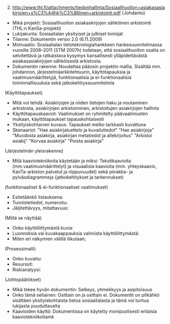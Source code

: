 2. http://www.thl.fi/attachments/tiedonhallinta/Sosiaalihuollon+asiakasasiakirjojen+s%C3%A4hk%C3%B6inen+arkistointi.pdf
(Johdanto)

- Mikä projekti: Sosiaalihuollon asiakaskirjojen sähköinen arkistointi (THL:n KanSa-projekti)
- Lukijakunta: Sosiaalialan yksityiset ja julkiset toimijat
- Tilanne: Dokumentin versio 2.0 (6.11.2009)
- Motivaatio: Sosiaalialan tietoteknologiahankkeen hankesuunnitelmassa vuosille 2008–2011 (STM 2007h) todetaan,
että sosiaalihuollon osalta on selvitettävä ja ratkaistava kysymys kansallisesti ylläpidettävästä
asiakasasiakirjojen sähköisestä arkistosta.
- Dokumentin rakenne: Noudattaa pääosin projektin mallia. Sisältää mm. johdannon, järjestelmäarkkitehtuurin, käyttötapauksia ja vaatimusmäärittelyjä, funktionaalisia ja ei-funktionaalisia toiminnallisuuksia sekä jatkokehityssuunnitelmia

(Käyttötapaukset)

- Mitä voi tehdä: Asiakirjojen ja niiden tietojen haku ja noutaminen arkistosta, asiakirjojen arkistoiminen, arkistoitujen asiakirjojen hallinta
- Käyttötapauskaaviot: Vaatimukset on ryhmitelty päävaatimusten mukaan, käyttötapaukset tapauskohtaisesti
- Yksityiskohtainen kuvaus: Tapaukset melko tarkkasti kuvattuna
- Skenaariot:
"Hae asiakirjaluettelo ja kuvailutiedot"
"Hae asiakirjoja"
"Muodosta asiakirja, asiakirjan metatiedot ja allekirjoitus"
"Arkistoi asiakij"
"Korvaa asiakirja"
"Poista asiakirja"

(Järjestelmän yleisrakenne)

- Mitä kaaviotekniikoita käytetään ja miksi: Tekstikaavioita (mm.vaatimusmäärittelyt) ja visuaalisia kaavioita (mm. yhteyskaavio, KanTa-arkiston palvelut ja riippuvuudet) sekä piirakka- ja pylväsdiagrammeja (jatkokehitykset ja tarkennukset)

(funktionaaliset & ei-funktionaaliset vaatimukset)

- Esitetäänkö listauksena:
- Tunnistetiedot, numeroitu:
- Jäljitettävyys, mitattavuus:

(Miltä se näyttää)

- Onko käyttöliittymästä kuvia:
- Luonnoksia vai kuvakaappauksia valmiista käyttöliittymästä:
- Miten eri näkymien välillä liikutaan;

(Prosessimalli)

- Onko kuvattu:
- Resurssit:
- Riskianalyysi:

(Johtopäätökset)

- Mikä tekee hyvän dokumentin: Selkeys, ytimekkyys ja asipitoisuus
- Onko tämä sellainen: Osittain on ja osittain ei. Dokumentti on pitkähkö sisältäen yksityiskohtaista tietoa sosiaalialasta ja tämä voi tuntua lukijasta puuduttavalta
- Kaavioiden käyttö: Dokumentissa on käytetty monipuolisesti erilaisia kaaviotekniikoitamk